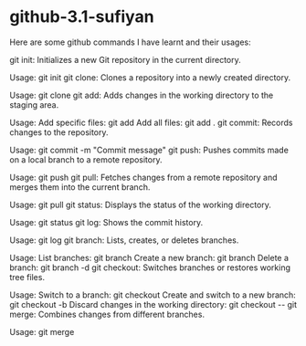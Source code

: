 # github-3.1-sufiyan

Here are some github commands I have learnt and their usages:

git init: Initializes a new Git repository in the current directory.

Usage: git init
git clone: Clones a repository into a newly created directory.

Usage: git clone <repository URL>
git add: Adds changes in the working directory to the staging area.

Usage:
Add specific files: git add <file>
Add all files: git add .
git commit: Records changes to the repository.

Usage: git commit -m "Commit message"
git push: Pushes commits made on a local branch to a remote repository.

Usage: git push <remote> <branch>
git pull: Fetches changes from a remote repository and merges them into the current branch.

Usage: git pull <remote> <branch>
git status: Displays the status of the working directory.

Usage: git status
git log: Shows the commit history.

Usage: git log
git branch: Lists, creates, or deletes branches.

Usage:
List branches: git branch
Create a new branch: git branch <branch-name>
Delete a branch: git branch -d <branch-name>
git checkout: Switches branches or restores working tree files.

Usage:
Switch to a branch: git checkout <branch-name>
Create and switch to a new branch: git checkout -b <new-branch-name>
Discard changes in the working directory: git checkout -- <file>
git merge: Combines changes from different branches.

Usage: git merge <branch>